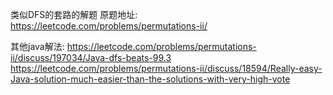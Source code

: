 
类似DFS的套路的解题
原题地址:
https://leetcode.com/problems/permutations-ii/

其他java解法:
https://leetcode.com/problems/permutations-ii/discuss/197034/Java-dfs-beats-99.3
https://leetcode.com/problems/permutations-ii/discuss/18594/Really-easy-Java-solution-much-easier-than-the-solutions-with-very-high-vote
